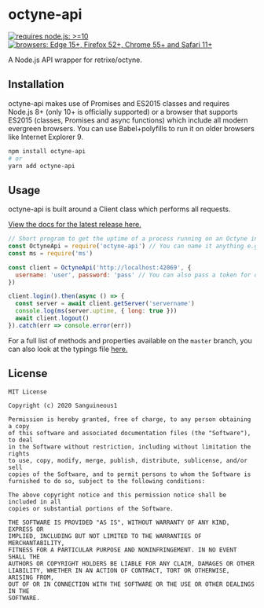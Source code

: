 # octyne-api

[![requires node.js: >=10](https://img.shields.io/badge/requires%20node.js-%3E%3D10-brightgreen?style=flat-square&logo=node.js&logoColor=76D04B)](https://nodejs.org/en/download) [![browsers: Edge 15+, Firefox 52+, Chrome 55+ and Safari 11+](https://img.shields.io/badge/browsers-Edge%2015%2B%2C%20Firefox%2052%2B%2C%20Chrome%2055%2B%20and%20Safari%2011%2B-aqua?style=flat-square&logo=javascript&logoColor=aqua)](https://shields.io/)

A Node.js API wrapper for retrixe/octyne.

## Installation

octyne-api makes use of Promises and ES2015 classes and requires Node.js 8+ (only 10+ is officially supported) or a browser that supports ES2015 (classes, Promises and async functions) which include all modern evergreen browsers. You can use Babel+polyfills to run it on older browsers like Internet Explorer 9.

```bash
npm install octyne-api
# or
yarn add octyne-api
```

## Usage

octyne-api is built around a Client class which performs all requests.

[View the docs for the latest release here.](https://github.com/Sanguineous1/octyne-api/wiki/Docs)

```js
// Short program to get the uptime of a process running on an Octyne instance.
const OctyneApi = require('octyne-api') // You can name it anything e.g. Client.
const ms = require('ms')

const client = OctyneApi('http://localhost:42069', {
  username: 'user', password: 'pass' // You can also pass a token for direct usage.
})

client.login().then(async () => {
  const server = await client.getServer('servername')
  console.log(ms(server.uptime, { long: true }))
  await client.logout()
}).catch(err => console.error(err))

```

For a full list of methods and properties available on the `master` branch, you can also look at the typings file [here.](https://github.com/Sanguineous1/octyne-api/blob/master/index.d.ts)

## License

```text
MIT License

Copyright (c) 2020 Sanguineous1

Permission is hereby granted, free of charge, to any person obtaining a copy
of this software and associated documentation files (the "Software"), to deal
in the Software without restriction, including without limitation the rights
to use, copy, modify, merge, publish, distribute, sublicense, and/or sell
copies of the Software, and to permit persons to whom the Software is
furnished to do so, subject to the following conditions:

The above copyright notice and this permission notice shall be included in all
copies or substantial portions of the Software.

THE SOFTWARE IS PROVIDED "AS IS", WITHOUT WARRANTY OF ANY KIND, EXPRESS OR
IMPLIED, INCLUDING BUT NOT LIMITED TO THE WARRANTIES OF MERCHANTABILITY,
FITNESS FOR A PARTICULAR PURPOSE AND NONINFRINGEMENT. IN NO EVENT SHALL THE
AUTHORS OR COPYRIGHT HOLDERS BE LIABLE FOR ANY CLAIM, DAMAGES OR OTHER
LIABILITY, WHETHER IN AN ACTION OF CONTRACT, TORT OR OTHERWISE, ARISING FROM,
OUT OF OR IN CONNECTION WITH THE SOFTWARE OR THE USE OR OTHER DEALINGS IN THE
SOFTWARE.
```
